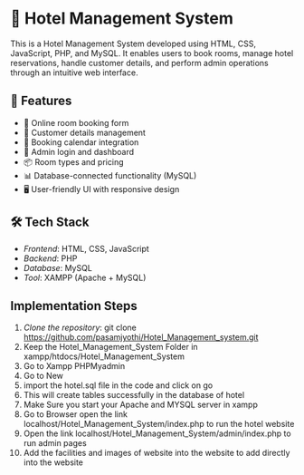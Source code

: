 ﻿
# 🏨 Hotel Management System

This is a Hotel Management System developed using HTML, CSS, JavaScript, PHP, and MySQL. It enables users to book rooms, manage hotel reservations, handle customer details, and perform admin operations through an intuitive web interface.


## 📌 Features

- 🧾 Online room booking form
- 🧍 Customer details management
- 📅 Booking calendar integration
- 🔐 Admin login and dashboard
- 📦 Room types and pricing
- 📊 Database-connected functionality (MySQL)
- 🖥 User-friendly UI with responsive design


## 🛠 Tech Stack

- *Frontend*: HTML, CSS, JavaScript
- *Backend*: PHP
- *Database*: MySQL
- *Tool*: XAMPP (Apache + MySQL)


## Implementation Steps

1. *Clone the repository*:
   git clone https://github.com/pasamjyothi/Hotel_Management_system.git
2. Keep the Hotel_Management_System Folder in xampp/htdocs/Hotel_Management_System
4. Go to Xampp PHPMyadmin
5. Go to New
6. import the hotel.sql file in the code and click on go
7. This will create tables successfully in the database of hotel
8. Make Sure you start your Apache and MYSQL server in xampp
9. Go to Browser open the link localhost/Hotel_Management_System/index.php to run the hotel website
10. Open the link localhost/Hotel_Management_System/admin/index.php to run admin pages
11. Add the facilities and images of website into the website to add directly into the website   
   









